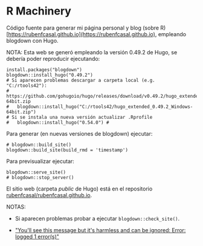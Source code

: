 # R Machinery

Código fuente para generar mi página personal y blog (sobre R) 
[https://rubenfcasal.github.io](https://rubenfcasal.github.io),
empleando blogdown con Hugo.

NOTA: Esta web se generó empleando la versión 0.49.2 de Hugo, se debería poder reproducir ejecutando:

```
install.packages("blogdown")
blogdown::install_hugo("0.49.2")
# Si aparecen problemas descargar a carpeta local (e.g. "C:/rtools42"):
#   https://github.com/gohugoio/hugo/releases/download/v0.49.2/hugo_extended_0.49.2_Windows-64bit.zip
#   blogdown::install_hugo("C:/rtools42/hugo_extended_0.49.2_Windows-64bit.zip")
# Si se instala una nueva versión actualizar .Rprofile
#   blogdown::install_hugo("0.54.0") # 
```

Para generar (en nuevas versiones de blogdown) ejecutar:

```
# blogdown::build_site()
blogdown::build_site(build_rmd = 'timestamp') 
```

Para previsualizar ejecutar:

```
blogdown::serve_site()
# blogdown::stop_server()
```

El sitio web (carpeta *public* de Hugo) está en el repositorio
[rubenfcasal/rubenfcasal.github.io](https://github.com/rubenfcasal/rubenfcasal.github.io).

NOTAS: 

- Si aparecen problemas probar a ejecutar `blogdown::check_site()`.

- ["You'll see this message but it's harmless and can be ignored: Error: logged 1 error(s)"](https://community.rstudio.com/t/yaml-error-on-blogdown-update/86903) 